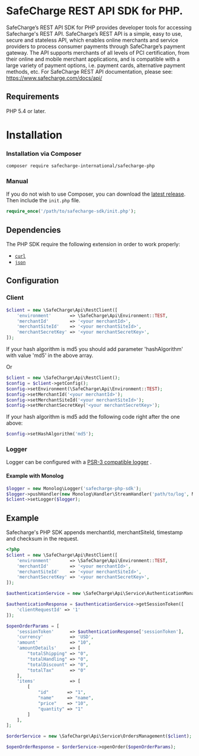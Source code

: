 # SafeCharge REST API SDK for PHP.

SafeCharge’s REST API SDK for PHP provides developer tools for accessing Safecharge's REST API. SafeCharge’s REST API is a simple, easy to use, secure and stateless API, which enables online merchants and service providers to process consumer payments through SafeCharge’s payment gateway. The API supports merchants of all levels of PCI certification, from their online and mobile merchant applications, and is compatible with a large variety of payment options, i.e. payment cards, alternative payment methods, etc. For SafeCharge REST API documentation, please see: https://www.safecharge.com/docs/api/

## Requirements

PHP 5.4 or later.

# Installation
### Installation via Composer
```bash
composer require safecharge-international/safecharge-php
```
### Manual
If you do not wish to use Composer, you can download the [latest release](https://github.com/SafeChargeInternational/safecharge-php/releases). Then include the `init.php` file.

```php
require_once('/path/to/safecharge-sdk/init.php');
```
## Dependencies

The PHP SDK require the following extension in order to work properly:

- [`curl`](https://secure.php.net/manual/en/book.curl.php)
- [`json`](https://secure.php.net/manual/en/book.json.php)

## Configuration
### Client
```php
$client = new \SafeCharge\Api\RestClient([
    'environment'       => \SafeCharge\Api\Environment::TEST,
    'merchantId'        => '<your merchantId>',
    'merchantSiteId'    => '<your merchantSiteId>',
    'merchantSecretKey' => '<your merchantSecretKey>',
]);
```
If your hash algorithm is md5 you should add parameter 'hashAlgorithm' with value 'md5' in the above array.

Or

```php
$client = new \SafeCharge\Api\RestClient();
$config = $client->getConfig();
$config->setEnvironment(\SafeCharge\Api\Environment::TEST);
$config->setMerchantId('<your merchantId>');
$config->setMerchantSiteId('<your merchantSiteId>');
$config->setMerchantSecretKey('<your merchantSecretKey>');
```

If your hash algorithm is md5 add the following code right after the one above:


```php
$config->setHashAlgorithm('md5');
```

### Logger

Logger can be configured with a [PSR-3 compatible logger](http://www.php-fig.org/psr/psr-3/) .

#### Example with Monolog
```php
$logger = new Monolog\Logger('safecharge-php-sdk');
$logger->pushHandler(new Monolog\Handler\StreamHandler('path/to/log', Monolog\Logger::DEBUG));
$client->setLogger($logger);
```

## Example
Safecharge's PHP SDK appends merchantId, merchantSiteId, timestamp and checksum in the request.
```php
<?php
$client = new \SafeCharge\Api\RestClient([
    'environment'       => \SafeCharge\Api\Environment::TEST,
    'merchantId'        => '<your merchantId>',
    'merchantSiteId'    => '<your merchantSiteId>',
    'merchantSecretKey' => '<your merchantSecretKey>',
]);

$authenticationService = new \SafeCharge\Api\Service\AuthenticationManagement($client);

$authenticationResponse = $authenticationService->getSessionToken([
    'clientRequestId' => '1'
]);

$openOrderParams = [
    'sessionToken'      => $authenticationResponse['sessionToken'],
    'currency'          => 'USD',
    'amount'            => "10",
    'amountDetails'     => [
        "totalShipping" => "0",
        "totalHandling" => "0",
        "totalDiscount" => "0",
        "totalTax"      => "0"
    ],
    'items'             => [
        [
            "id"       => "1",
            "name"     => "name",
            "price"    => "10",
            "quantity" => "1"
        ]
    ],
];

$orderService = new \SafeCharge\Api\Service\OrdersManagement($client);

$openOrderResponse = $orderService->openOrder($openOrderParams);

```